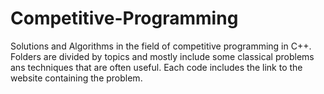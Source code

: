 # Competitive-Programming
Solutions and Algorithms in the field of competitive programming in C++. 
Folders are divided by topics and mostly include some classical problems ans techniques that are often useful.
Each code includes the link to the website containing the problem. 
